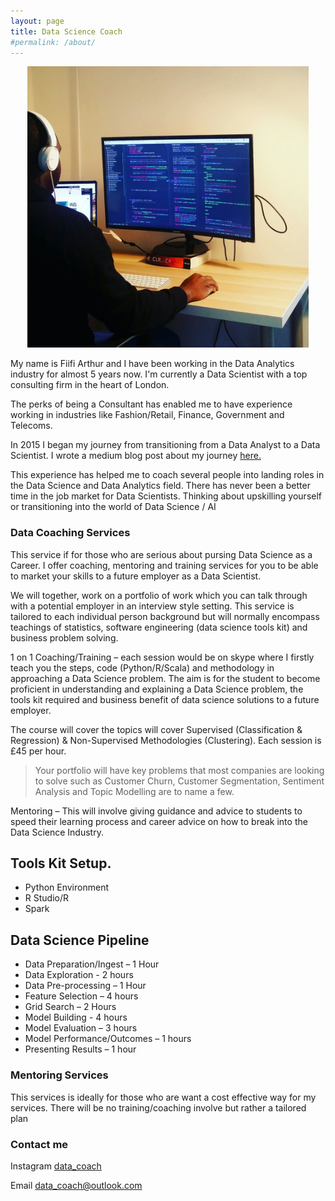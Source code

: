 ```yaml
---
layout: page
title: Data Science Coach
#permalink: /about/
---
```


<p align="center">
  <img width="450" height="450" src="https://raw.githubusercontent.com/Fiifi2015/Fiifi2015.github.io/master/images/photo1.jpeg">
</p>

My name is Fiifi Arthur and I have been working in the Data Analytics industry for almost 5 years now. I'm currently a Data Scientist with a top consulting firm in the heart of London.

The perks of being a Consultant has enabled me to have experience working in industries like Fashion/Retail, Finance, Government and Telecoms.

In 2015 I began my journey from transitioning from a Data Analyst to a Data Scientist. I wrote a medium blog post about my journey [here.](https://medium.com/@fiifi.aarthur/data-analyst-to-data-scientist-1232da18b07c)

 This experience has helped me to coach several people into landing roles in the Data Science and Data Analytics field. There has never been a better time in the job market for Data Scientists. Thinking about upskilling yourself or transitioning into the world of Data Science / AI


### Data Coaching Services
This service if for those who are serious about pursing Data Science as a Career. I offer coaching, mentoring and training services for you to be able to market your skills to a future employer as a Data Scientist.

We will together, work on a portfolio of work which you can talk through with a potential employer in an interview style setting.  This service is tailored to each individual person background but will normally encompass teachings of statistics, software engineering (data science tools kit) and business problem solving.



1 on 1 Coaching/Training – each session would be on skype where I firstly teach you the steps, code (Python/R/Scala) and methodology in approaching a Data Science problem. The aim is for the student to become proficient in understanding and explaining a Data Science problem, the tools kit required and business benefit of data science solutions to a future employer.

The course will cover the topics will cover Supervised (Classification & Regression) & Non-Supervised Methodologies (Clustering). Each session is £45 per hour.

> Your portfolio will have key problems that most companies are looking to solve such as Customer Churn, Customer Segmentation,  Sentiment Analysis and Topic Modelling are to name a few.

Mentoring – This will involve giving guidance and advice to students to speed their learning process and career advice on how to break into the Data Science Industry.

## Tools Kit Setup.
- Python Environment
- R Studio/R
- Spark

## Data Science Pipeline

- Data Preparation/Ingest – 1 Hour
- Data Exploration - 2 hours
- Data Pre-processing – 1 Hour
- Feature Selection – 4 hours
- Grid Search – 2 Hours
- Model Building - 4 hours
- Model Evaluation – 3 hours
- Model Performance/Outcomes – 1 hours
- Presenting Results – 1 hour


### Mentoring Services
This services is ideally for those who are want a cost effective way for my services. There will be no training/coaching involve but rather a tailored plan


### Contact me

Instagram
[data_coach](https://www.instagram.com/data_coach/?hl=en)

Email
[data_coach@outlook.com](mailto:data_coach@outlook.com)
